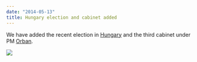 ```yaml
---
date: "2014-05-13"
title: Hungary election and cabinet added
---
```


We have added the recent election in [Hungary](http://dev.parlgov.org/data/hun/election-parliament/2014-04-06/) and the third cabinet under PM [Orban](http://dev.parlgov.org/data/hun/cabinet-party/2014-05-10/).

![](/images/parliament-sweden.jpg)
